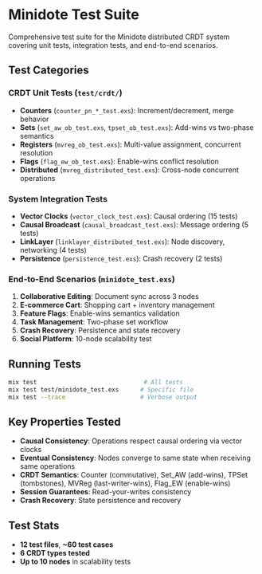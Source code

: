 # Minidote Test Suite

Comprehensive test suite for the Minidote distributed CRDT system covering unit tests, integration tests, and end-to-end scenarios.

## Test Categories

### CRDT Unit Tests (`test/crdt/`)
- **Counters** (`counter_pn_*_test.exs`): Increment/decrement, merge behavior
- **Sets** (`set_aw_ob_test.exs`, `tpset_ob_test.exs`): Add-wins vs two-phase semantics
- **Registers** (`mvreg_ob_test.exs`): Multi-value assignment, concurrent resolution
- **Flags** (`flag_ew_ob_test.exs`): Enable-wins conflict resolution
- **Distributed** (`mvreg_distributed_test.exs`): Cross-node concurrent operations

### System Integration Tests
- **Vector Clocks** (`vector_clock_test.exs`): Causal ordering (15 tests)
- **Causal Broadcast** (`causal_broadcast_test.exs`): Message ordering (5 tests)
- **LinkLayer** (`linklayer_distributed_test.exs`): Node discovery, networking (4 tests)
- **Persistence** (`persistence_test.exs`): Crash recovery (2 tests)

### End-to-End Scenarios (`minidote_test.exs`)
1. **Collaborative Editing**: Document sync across 3 nodes
2. **E-commerce Cart**: Shopping cart + inventory management
3. **Feature Flags**: Enable-wins semantics validation
4. **Task Management**: Two-phase set workflow
5. **Crash Recovery**: Persistence and state recovery
6. **Social Platform**: 10-node scalability test

## Running Tests

```bash
mix test                              # All tests
mix test test/minidote_test.exs      # Specific file
mix test --trace                     # Verbose output
```

## Key Properties Tested

- **Causal Consistency**: Operations respect causal ordering via vector clocks
- **Eventual Consistency**: Nodes converge to same state when receiving same operations
- **CRDT Semantics**: Counter (commutative), Set_AW (add-wins), TPSet (tombstones), MVReg (last-writer-wins), Flag_EW (enable-wins)
- **Session Guarantees**: Read-your-writes consistency
- **Crash Recovery**: State persistence and recovery

## Test Stats
- **12 test files**, **~60 test cases**
- **6 CRDT types tested**
- **Up to 10 nodes** in scalability tests